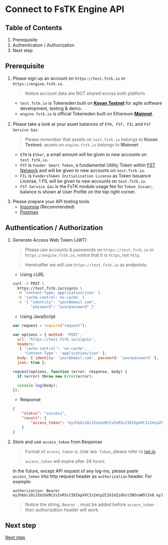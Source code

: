 # Connect to FsTK Engine API

## Table of Contents

 1. Prerequisite
 2. Authentication / Authorization
 3. Next step

## Prerequisite


 <!-- 1. 請先於 `https://test.fstk.io` 或 `https://engine.fstk.io` 註冊帳號，並確認開通成功
    > 請注意此兩個平台之帳戶資料沒有互通

    - `test.fstk.io` 是在 [**Kovan Testnet**](https://kovan.etherscan.io) 建立的 Tokeneden 平台，是作為較快速的開發與測試與 Demo 所用  
    - `engine.fstk.io` 則在 [**Mainnet**](https://etherscan.io)，是於以太坊主公開鏈建立的 Tokeneden 平台 -->
 1. Please sign up an account on `https://test.fstk.io` or `https://engine.fstk.io`.
    >  Notice account data are NOT shared across both platform 

    - `test.fstk.io` is Tokeneden built on [**Kovan Testnet**](https://kovan.etherscan.io) for agile software development, testing & demo.  
    - `engine.fstk.io` is official Tokeneden built on Ethereum [**Mainnet**](https://etherscan.io).

 <!-- 2. 請檢查您的帳號中的 `ETH`、`FST`、`FIL`，及 `FST Service Gas` 餘額
    > 請記得，於 `test.fstk.io` 之資產皆在 **Kovan Testnet**，而於 `engine.fstk.io` 之資產皆在 **Mainnet**

    - `ETH` 為 `Ether`，於 `test.fstk.io` 會少量發放至新帳戶  
    - `FST` 為 `Funder Smart Token`，為 [FST Network](https://fst.network) 中的基礎 Utility Token，於 `test.fstk.io` 會發放至新帳戶  
    - `FIL` 為 `FundersToken Initialisation License`，為可發行 Token 之授權證明，於 `test.fstk.io` 會發放 `1 FIL` 至新帳戶  
    - `FST Service Gas` 為當身為 `Token 發行者 (Issuer)` ，使用 FsTK 模組時所需要的燃料，在網頁右上角個人資訊裡面可以看到餘額 -->
 2. Please take a look at your asset balances of `ETH`、`FST`、`FIL` and `FST Service Gas`.
    > Please remember that assets on `test.fstk.io` belongs to **Kovan Testnet**; assets on `engine.fstk.io` belongs to **Mainnet**

    - `ETH` is `Ether`, a small amount will be given to new accounts on `test.fstk.io`. 
    - `FST` is `Funder Smart Token`, a fundamental Utility Token within [FST Network](https://fst.network) and will be given to new accounts on `test.fstk.io`.
    - `FIL` is `FundersToken Initialisation License` as Token Issuance License, 1 FIL will be given to new accounts on `test.fstk.io`.
    - `FST Service Gas` is the FsTK module usage fee for `Token Issuer`, balance is shown at User Profile on the top right corner.

 <!-- 3. 請準備好您的 API 測試工具
    - [Insomnia](https://insomnia.rest) (推薦)
    - [Postman](https://www.getpostman.com) -->
 3. Please prepare your API testing tools
    - [Insomnia](https://insomnia.rest) (Recommended)
    - [Postman](https://www.getpostman.com)

## Authentication / Authorization

 <!-- 1. 取得 Access Web Token (JWT)
    > 請使用帳號與密碼，也請注意是連線至 `https://test.fstk.io` 或 `https://engine.fstk.io`，並且僅用 `https` 而請勿使用 `http`
  
    > 以下皆以 `https://test.fstk.io` 做為端點進行示範
    
    - Using cURL

    ```sh
    curl -X POST \
      https://test.fstk.io/signin \
      -H 'Content-Type: application/json' \
      -H 'cache-control: no-cache' \
      -d '{ "identity": "your@email.com",
            "password": "yourpassword" }'
    ```

    - Using JavaScript

    ```javascript
    var request = require("request");
    
    var options = { method: 'POST',
      url: 'https://test.fstk.io/signin',
      headers: 
       { 'cache-control': 'no-cache',
         'Content-Type': 'application/json' },
      body: { identity: 'your@email.com', password: 'yourpassword' },
      json: true };
    
    request(options, function (error, response, body) {
      if (error) throw new Error(error);
    
      console.log(body);
    });
    
    ```

    - Response

    ```json
    {
        "status": "success",
        "result": {
            "access_token": "eyJhbGciOiJIUzUxMiIsInR5cCI6IkpXVCIsImtpZCI6ImZzdGstZW5naW5lIn0.eyJ1aWQiOiLDpsKIc8KdXHUwMDEzw6JcdTAwMTHDqMKCwqBje0x0w6nCsCIsImlhdCI6MTU0ODY0OTM4NiwiZXhwIjoxNTQ4NzM1Nzg2LCJhdWQiOiJ1cm46ZnN0azplbmdpbmUiLCJpc3MiOiJ1cm46ZnN0azplbmdpbmUiLCJzdWIiOiJ1cm46ZnN0azplbmdpbmU6YWNjZXNzX3Rva2VuIn0.gEKFuVuz4LOtGg_dughy7i2uzgNeKb1iS0LjM8IfyHkLFpsczTo9Wd4QQwiUfltErsFxf3k1UtdyLWX2z9QQ8w"
        }
    }
    ``` -->
 1. Generate Access Web Token (JWT)
    > Please use accounts & passwords on `https://test.fstk.io` or `https://engine.fstk.io`, notice that it is `https`, not `http`.
  
    > Hereinafter we will use `https://test.fstk.io` as endpoints.
    
    - Using cURL

    ```sh
    curl -X POST \
      https://test.fstk.io/signin \
      -H 'Content-Type: application/json' \
      -H 'cache-control: no-cache' \
      -d '{ "identity": "your@email.com",
            "password": "yourpassword" }'
    ```

    - Using JavaScript

    ```javascript
    var request = require("request");
    
    var options = { method: 'POST',
      url: 'https://test.fstk.io/signin',
      headers: 
       { 'cache-control': 'no-cache',
         'Content-Type': 'application/json' },
      body: { identity: 'your@email.com', password: 'yourpassword' },
      json: true };
    
    request(options, function (error, response, body) {
      if (error) throw new Error(error);
    
      console.log(body);
    });
    
    ```

    - Response

    ```json
    {
        "status": "success",
        "result": {
            "access_token": "eyJhbGciOiJIUzUxMiIsInR5cCI6IkpXVCIsImtpZCI6ImZzdGstZW5naW5lIn0.eyJ1aWQiOiLDpsKIc8KdXHUwMDEzw6JcdTAwMTHDqMKCwqBje0x0w6nCsCIsImlhdCI6MTU0ODY0OTM4NiwiZXhwIjoxNTQ4NzM1Nzg2LCJhdWQiOiJ1cm46ZnN0azplbmdpbmUiLCJpc3MiOiJ1cm46ZnN0azplbmdpbmUiLCJzdWIiOiJ1cm46ZnN0azplbmdpbmU6YWNjZXNzX3Rva2VuIn0.gEKFuVuz4LOtGg_dughy7i2uzgNeKb1iS0LjM8IfyHkLFpsczTo9Wd4QQwiUfltErsFxf3k1UtdyLWX2z9QQ8w"
        }
    }
    ```

 <!-- 2. 記錄並使用剛取得之 `access_token`
    > `access_token` 的格式為 `JSON Web Token` ，請見 [jwt.io](https://jwt.io)

    > `access_token` 有效期間為 24 hr

    接下來，除了登入的任一 API 請求，此 `access_token` 需要被夾帶在 http request header 中的 `authorization` header，例如:

    ```
    authorization: Bearer eyJhbGciOiJIUzUxMiIsInR5cCI6IkpXVCIsImtpZCI6ImZzdGstZW5naW5lIn0.eyJ1aWQiOiLDpsKIc8KdXHUwMDEzw6JcdTAwMTHDqMKCwqBje0x0w6nCsCIsImlhdCI6MTU0ODY0OTM4NiwiZXhwIjoxNTQ4NzM1Nzg2LCJhdWQiOiJ1cm46ZnN0azplbmdpbmUiLCJpc3MiOiJ1cm46ZnN0azplbmdpbmUiLCJzdWIiOiJ1cm46ZnN0azplbmdpbmU6YWNjZXNzX3Rva2VuIn0.gEKFuVuz4LOtGg_dughy7i2uzgNeKb1iS0LjM8IfyHkLFpsczTo9Wd4QQwiUfltErsFxf3k1UtdyLWX2z9QQ8w
    ```

    > 請注意 `Bearer ` 這段小字串要貼在 access_token 前面，才能使 authorization header 正常運作 -->
 2. Store and use `access_token` from Response
    > Format of `access_token` is `JSON Web Token`, please refer to [jwt.io](https://jwt.io)

    > `access_token` will expire after 24 hours.

    In the future, except API request of any log-ins, please paste `access_token` into http request header as `authorization` header. 
    For example:

    ```
    authorization: Bearer eyJhbGciOiJIUzUxMiIsInR5cCI6IkpXVCIsImtpZCI6ImZzdGstZW5naW5lIn0.eyJ1aWQiOiLDpsKIc8KdXHUwMDEzw6JcdTAwMTHDqMKCwqBje0x0w6nCsCIsImlhdCI6MTU0ODY0OTM4NiwiZXhwIjoxNTQ4NzM1Nzg2LCJhdWQiOiJ1cm46ZnN0azplbmdpbmUiLCJpc3MiOiJ1cm46ZnN0azplbmdpbmUiLCJzdWIiOiJ1cm46ZnN0azplbmdpbmU6YWNjZXNzX3Rva2VuIn0.gEKFuVuz4LOtGg_dughy7i2uzgNeKb1iS0LjM8IfyHkLFpsczTo9Wd4QQwiUfltErsFxf3k1UtdyLWX2z9QQ8w
    ```

    > Notice the string, `Bearer `, must be added before `access_token` then authorization header will work.

## Next step

[Next step](./02-Get_account_information.zh.md)
